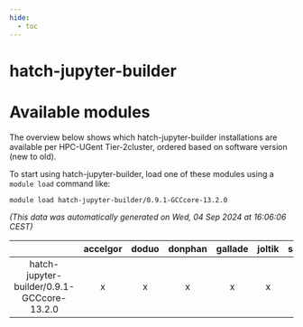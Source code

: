 ```yaml
---
hide:
  - toc
---
```


hatch-jupyter-builder
=====================

# Available modules


The overview below shows which hatch-jupyter-builder installations are available per HPC-UGent Tier-2cluster, ordered based on software version (new to old).

To start using hatch-jupyter-builder, load one of these modules using a `module load` command like:

```shell
module load hatch-jupyter-builder/0.9.1-GCCcore-13.2.0
```

*(This data was automatically generated on Wed, 04 Sep 2024 at 16:06:06 CEST)*  

| |accelgor|doduo|donphan|gallade|joltik|shinx|skitty|
| :---: | :---: | :---: | :---: | :---: | :---: | :---: | :---: |
|hatch-jupyter-builder/0.9.1-GCCcore-13.2.0|x|x|x|x|x|x|x|
